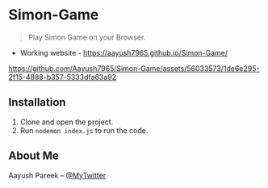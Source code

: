 # Simon-Game
> Play Simon Game on your Browser.
- Working website - https://aayush7965.github.io/Simon-Game/


https://github.com/Aayush7965/Simon-Game/assets/56033573/1de6e295-2f15-4888-b357-5333dfa63a92


## Installation
1. Clone and open the project.
2.  Run ```nodemon index.js``` to run the code.

## About Me
Aayush Pareek – [@MyTwitter](https://twitter.com/apareek99)
